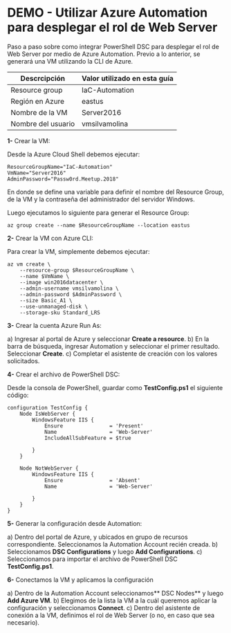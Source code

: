 # DEMO - Utilizar Azure Automation para desplegar el rol de Web Server

Paso a paso sobre como integrar PowerShell DSC para desplegar el rol de Web Server por medio de Azure Automation. Previo a lo anterior, se generará una VM utilizando la CLI de Azure.

| **Descrcipción** | **Valor utilizado en esta guía** |
| --- | --- |
| Resource group | IaC-Automation |
| Región en Azure | eastus |
| Nombre de la VM | Server2016 |
| Nombre del usuario | vmsilvamolina |

**1-** Crear la VM:

Desde la Azure Cloud Shell debemos ejecutar:

    ResourceGroupName="IaC-Automation"
    VmName="Server2016"
    AdminPassword="Passw0rd.Meetup.2018"

En donde se define una variable para definir el nombre del Resource Group, de la VM y la contraseña del administrador del servidor Windows.

Luego ejecutamos lo siguiente para generar el Resource Group:

    az group create --name $ResourceGroupName --location eastus

**2-** Crear la VM con Azure CLI:

Para crear la VM, simplemente debemos ejecutar:

    az vm create \
        --resource-group $ResourceGroupName \
        --name $VmName \
        --image win2016datacenter \
        --admin-username vmsilvamolina \
        --admin-password $AdminPassword \
        --size Basic_A1 \
        --use-unmanaged-disk \
        --storage-sku Standard_LRS

**3-** Crear la cuenta Azure Run As:

a) Ingresar al portal de Azure y seleccionar **Create a resource**.
b) En la barra de búsqueda, ingresar Automation y seleccionar el primer resultado. Seleccionar **Create**.
c) Completar el asistente de creación con los valores solicitados.

**4-** Crear el archivo de PowerShell DSC:

Desde la consola de PowerShell, guardar como **TestConfig.ps1** el siguiente código:

    configuration TestConfig {
        Node IsWebServer {
            WindowsFeature IIS {
                Ensure               = 'Present'
                Name                 = 'Web-Server'
                IncludeAllSubFeature = $true

            }
        }

        Node NotWebServer {
            WindowsFeature IIS {
                Ensure               = 'Absent'
                Name                 = 'Web-Server'

            }
        }
    }

**5-** Generar la configuración desde Automation:

a) Dentro del portal de Azure, y ubicados en grupo de recursos correspondiente. Seleccionamos la Automation Account recién creada.
b) Seleccionamos **DSC Configurations** y luego **Add Configurations**.
c) Seleccionamos para importar el archivo de PowerShell DSC **TestConfig.ps1**.

**6-** Conectamos la VM y aplicamos la configuración

a) Dentro de la Automation Account seleccionamos** DSC Nodes** y luego **Add Azure VM**.
b) Elegimos de la lista la VM a la cuál queremos aplicar la configuración y seleccionamos **Connect**.
c) Dentro del asistente de conexión a la VM, definimos el rol de Web Server (o no, en caso que sea necesario).